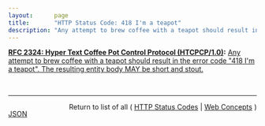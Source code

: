 ```yaml
---
layout:      page
title:       "HTTP Status Code: 418 I'm a teapot"
description: "Any attempt to brew coffee with a teapot should result in the error code \"418 I'm a teapot\". The resulting entity body MAY be short and stout."
---
```


**[RFC 2324: Hyper Text Coffee Pot Control Protocol (HTCPCP/1.0)](/specs/IETF/RFC/2324 "This document describes HTCPCP, a protocol for controlling, monitoring, and diagnosing coffee pots."):** [Any attempt to brew coffee with a teapot should result in the error code "418 I'm a teapot". The resulting entity body MAY be short and stout.](http://tools.ietf.org/html/rfc2324#section-2.3.2 "Read documentation for HTTP Status Code &#34;418&#34;")

<br/>
<hr/>

<p style="float : left"><a href="418.json" title="JSON representing this particular Web Concept">JSON</a></p>
<p style="text-align: right">Return to list of all ( <a href="../http-status-codes">HTTP Status Codes</a> | <a href="../">Web Concepts</a> )</p>
